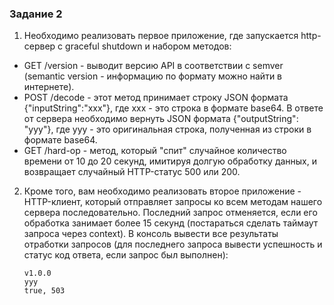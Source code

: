 ### Задание 2

1. Необходимо реализовать первое приложение, где запускается http-сервер с graceful shutdown и набором методов:
- GET /version - выводит версию API в соответствии с semver (semantic version - информацию по формату можно найти в
  интернете).
- POST /decode - этот метод принимает строку JSON формата {"inputString":"xxx"}, где xxx - это строка в формате base64.
  В ответе от сервера необходимо вернуть JSON формата {"outputString": "yyy"}, где yyy - это оригинальная строка,
  полученная из строки в формате base64.
- GET /hard-op - метод, который "спит" случайное количество времени от 10 до 20 секунд, имитируя долгую обработку
  данных, и возвращает случайный HTTP-статус 500 или 200.
2. Кроме того, вам необходимо реализовать второе приложение - HTTP-клиент, который отправляет запросы ко всем методам
   нашего сервера последовательно. Последний запрос отменяется, если его обработка занимает более 15 секунд (постараться
   сделать таймаут запроса через context). В консоль вывести все результаты отработки запросов (для последнего запроса
   вывести успешность и статус код ответа, если запрос был выполнен):
   ```text
   v1.0.0
   yyy
   true, 503
   ```

